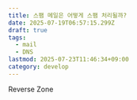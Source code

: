 ```yaml
---
title: 스팸 메일은 어떻게 스팸 처리될까?
date: 2025-07-19T06:57:15.299Z
draft: true
tags:
  - mail
  - DNS
lastmod: 2025-07-23T11:46:34+09:00
category: develop
---
```


Reverse Zone
